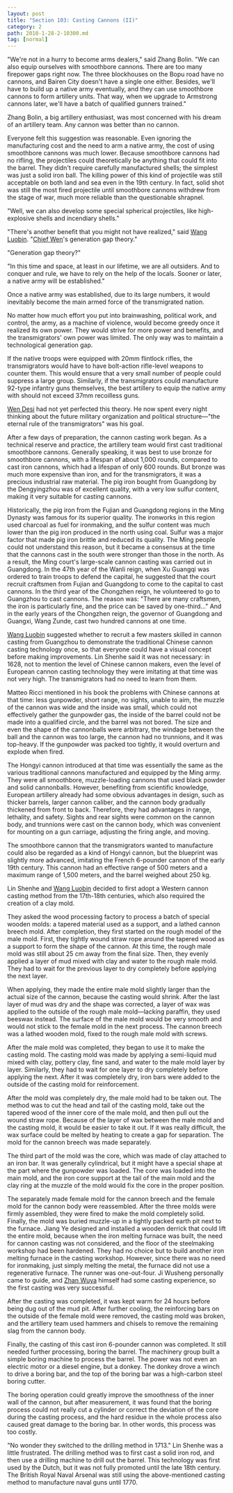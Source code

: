 ```yaml
---
layout: post
title: "Section 103: Casting Cannons (II)"
category: 2
path: 2010-1-28-2-10300.md
tag: [normal]
---
```


"We're not in a hurry to become arms dealers," said Zhang Bolin. "We can also equip ourselves with smoothbore cannons. There are too many firepower gaps right now. The three blockhouses on the Bopu road have no cannons, and Bairen City doesn't have a single one either. Besides, we'll have to build up a native army eventually, and they can use smoothbore cannons to form artillery units. That way, when we upgrade to Armstrong cannons later, we'll have a batch of qualified gunners trained."

Zhang Bolin, a big artillery enthusiast, was most concerned with his dream of an artillery team. Any cannon was better than no cannon.

Everyone felt this suggestion was reasonable. Even ignoring the manufacturing cost and the need to arm a native army, the cost of using smoothbore cannons was much lower. Because smoothbore cannons had no rifling, the projectiles could theoretically be anything that could fit into the barrel. They didn't require carefully manufactured shells; the simplest was just a solid iron ball. The killing power of this kind of projectile was still acceptable on both land and sea even in the 19th century. In fact, solid shot was still the most fired projectile until smoothbore cannons withdrew from the stage of war, much more reliable than the questionable shrapnel.

"Well, we can also develop some special spherical projectiles, like high-explosive shells and incendiary shells."

"There's another benefit that you might not have realized," said [Wang Luobin][y003]. "[Chief Wen][y002]'s generation gap theory."

"Generation gap theory?"

"In this time and space, at least in our lifetime, we are all outsiders. And to conquer and rule, we have to rely on the help of the locals. Sooner or later, a native army will be established."

Once a native army was established, due to its large numbers, it would inevitably become the main armed force of the transmigrated nation.

No matter how much effort you put into brainwashing, political work, and control, the army, as a machine of violence, would become greedy once it realized its own power. They would strive for more power and benefits, and the transmigrators' own power was limited. The only way was to maintain a technological generation gap.

If the native troops were equipped with 20mm flintlock rifles, the transmigrators would have to have bolt-action rifle-level weapons to counter them. This would ensure that a very small number of people could suppress a large group. Similarly, if the transmigrators could manufacture 92-type infantry guns themselves, the best artillery to equip the native army with should not exceed 37mm recoilless guns.

[Wen Desi][y002] had not yet perfected this theory. He now spent every night thinking about the future military organization and political structure—"the eternal rule of the transmigrators" was his goal.

After a few days of preparation, the cannon casting work began. As a technical reserve and practice, the artillery team would first cast traditional smoothbore cannons. Generally speaking, it was best to use bronze for smoothbore cannons, with a lifespan of about 1,000 rounds, compared to cast iron cannons, which had a lifespan of only 600 rounds. But bronze was much more expensive than iron, and for the transmigrators, it was a precious industrial raw material. The pig iron bought from Guangdong by the Dengyingzhou was of excellent quality, with a very low sulfur content, making it very suitable for casting cannons.

Historically, the pig iron from the Fujian and Guangdong regions in the Ming Dynasty was famous for its superior quality. The ironworks in this region used charcoal as fuel for ironmaking, and the sulfur content was much lower than the pig iron produced in the north using coal. Sulfur was a major factor that made pig iron brittle and reduced its quality. The Ming people could not understand this reason, but it became a consensus at the time that the cannons cast in the south were stronger than those in the north. As a result, the Ming court's large-scale cannon casting was carried out in Guangdong. In the 47th year of the Wanli reign, when Xu Guangqi was ordered to train troops to defend the capital, he suggested that the court recruit craftsmen from Fujian and Guangdong to come to the capital to cast cannons. In the third year of the Chongzhen reign, he volunteered to go to Guangzhou to cast cannons. The reason was: "There are many craftsmen, the iron is particularly fine, and the price can be saved by one-third..." And in the early years of the Chongzhen reign, the governor of Guangdong and Guangxi, Wang Zunde, cast two hundred cannons at one time.

[Wang Luobin][y003] suggested whether to recruit a few masters skilled in cannon casting from Guangzhou to demonstrate the traditional Chinese cannon casting technology once, so that everyone could have a visual concept before making improvements. Lin Shenhe said it was not necessary: in 1628, not to mention the level of Chinese cannon makers, even the level of European cannon casting technology they were imitating at that time was not very high. The transmigrators had no need to learn from them.

Matteo Ricci mentioned in his book the problems with Chinese cannons at that time: less gunpowder, short range, no sights, unable to aim, the muzzle of the cannon was wide and the inside was small, which could not effectively gather the gunpowder gas, the inside of the barrel could not be made into a qualified circle, and the barrel was not bored. The size and even the shape of the cannonballs were arbitrary, the windage between the ball and the cannon was too large, the cannon had no trunnions, and it was top-heavy. If the gunpowder was packed too tightly, it would overturn and explode when fired.

The Hongyi cannon introduced at that time was essentially the same as the various traditional cannons manufactured and equipped by the Ming army. They were all smoothbore, muzzle-loading cannons that used black powder and solid cannonballs. However, benefiting from scientific knowledge, European artillery already had some obvious advantages in design, such as thicker barrels, larger cannon caliber, and the cannon body gradually thickened from front to back. Therefore, they had advantages in range, lethality, and safety. Sights and rear sights were common on the cannon body, and trunnions were cast on the cannon body, which was convenient for mounting on a gun carriage, adjusting the firing angle, and moving.

The smoothbore cannon that the transmigrators wanted to manufacture could also be regarded as a kind of Hongyi cannon, but the blueprint was slightly more advanced, imitating the French 6-pounder cannon of the early 19th century. This cannon had an effective range of 500 meters and a maximum range of 1,500 meters, and the barrel weighed about 250 kg.

Lin Shenhe and [Wang Luobin][y003] decided to first adopt a Western cannon casting method from the 17th-18th centuries, which also required the creation of a clay mold.

They asked the wood processing factory to process a batch of special wooden molds: a tapered material used as a support, and a lathed cannon breech mold. After completion, they first started on the rough model of the male mold. First, they tightly wound straw rope around the tapered wood as a support to form the shape of the cannon. At this time, the rough male mold was still about 25 cm away from the final size. Then, they evenly applied a layer of mud mixed with clay and water to the rough male mold. They had to wait for the previous layer to dry completely before applying the next layer.

When applying, they made the entire male mold slightly larger than the actual size of the cannon, because the casting would shrink. After the last layer of mud was dry and the shape was corrected, a layer of wax was applied to the outside of the rough male mold—lacking paraffin, they used beeswax instead. The surface of the male mold would be very smooth and would not stick to the female mold in the next process. The cannon breech was a lathed wooden mold, fixed to the rough male mold with screws.

After the male mold was completed, they began to use it to make the casting mold. The casting mold was made by applying a semi-liquid mud mixed with clay, pottery clay, fine sand, and water to the male mold layer by layer. Similarly, they had to wait for one layer to dry completely before applying the next. After it was completely dry, iron bars were added to the outside of the casting mold for reinforcement.

After the mold was completely dry, the male mold had to be taken out. The method was to cut the head and tail of the casting mold, take out the tapered wood of the inner core of the male mold, and then pull out the wound straw rope. Because of the layer of wax between the male mold and the casting mold, it would be easier to take it out. If it was really difficult, the wax surface could be melted by heating to create a gap for separation. The mold for the cannon breech was made separately.

The third part of the mold was the core, which was made of clay attached to an iron bar. It was generally cylindrical, but it might have a special shape at the part where the gunpowder was loaded. The core was loaded into the main mold, and the iron core support at the tail of the main mold and the clay ring at the muzzle of the mold would fix the core in the proper position.

The separately made female mold for the cannon breech and the female mold for the cannon body were reassembled. After the three molds were firmly assembled, they were fired to make the mold completely solid. Finally, the mold was buried muzzle-up in a tightly packed earth pit next to the furnace. Jiang Ye designed and installed a wooden derrick that could lift the entire mold, because when the iron melting furnace was built, the need for cannon casting was not considered, and the floor of the steelmaking workshop had been hardened. They had no choice but to build another iron melting furnace in the casting workshop. However, since there was no need for ironmaking, just simply melting the metal, the furnace did not use a regenerative furnace. The runner was one-out-four. Ji Wusheng personally came to guide, and [Zhan Wuya][y004] himself had some casting experience, so the first casting was very successful.

After the casting was completed, it was kept warm for 24 hours before being dug out of the mud pit. After further cooling, the reinforcing bars on the outside of the female mold were removed, the casting mold was broken, and the artillery team used hammers and chisels to remove the remaining slag from the cannon body.

Finally, the casting of this cast iron 6-pounder cannon was completed. It still needed further processing, boring the barrel. The machinery group built a simple boring machine to process the barrel. The power was not even an electric motor or a diesel engine, but a donkey. The donkey drove a winch to drive a boring bar, and the top of the boring bar was a high-carbon steel boring cutter.

The boring operation could greatly improve the smoothness of the inner wall of the cannon, but after measurement, it was found that the boring process could not really cut a cylinder or correct the deviation of the core during the casting process, and the hard residue in the whole process also caused great damage to the boring bar. In other words, this process was too costly.

"No wonder they switched to the drilling method in 1713." Lin Shenhe was a little frustrated. The drilling method was to first cast a solid iron rod, and then use a drilling machine to drill out the barrel. This technology was first used by the Dutch, but it was not fully promoted until the late 18th century. The British Royal Naval Arsenal was still using the above-mentioned casting method to manufacture naval guns until 1770.

[y002]: /characters/y002 "Wen Desi"
[y003]: /characters/y003 "Wang Luobin"
[y004]: /characters/y004 "Zhan Wuya"